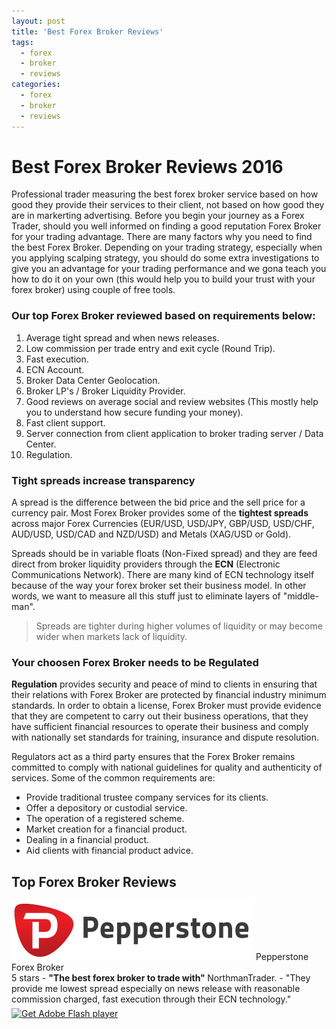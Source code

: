 ```yaml
---
layout: post
title: 'Best Forex Broker Reviews'
tags:
  - forex
  - broker
  - reviews
categories:
  - forex
  - broker
  - reviews
---
```

# Best Forex Broker Reviews 2016

Professional trader measuring the best forex broker service based on how good they provide their services to their client, not based on how good they are in markerting advertising. Before you begin your journey as a Forex Trader, should you well informed on finding a good reputation Forex Broker for your trading advantage. There are many factors why you need to find the best Forex Broker. Depending on your trading strategy, especially when you applying scalping strategy, you should do some extra investigations to give you an advantage for your trading performance and we gona teach you how to do it on your own (this would help you to build your trust with your forex broker) using couple of free tools.

### Our top Forex Broker reviewed based on requirements below:

1. Average tight spread and when news releases.
2. Low commission per trade entry and exit cycle (Round Trip).
3. Fast execution.
4. ECN Account.
5. Broker Data Center Geolocation.
6. Broker LP's / Broker Liquidity Provider.
7. Good reviews on average social and review websites (This mostly help you to understand how secure funding your money).
8. Fast client support.
9. Server connection from client application to broker trading server / Data Center.
10. Regulation.

### Tight spreads increase transparency

A spread is the difference between the bid price and the sell price for a currency pair. Most Forex Broker provides some of the **tightest spreads** across major Forex Currencies (EUR/USD, USD/JPY, GBP/USD, USD/CHF, AUD/USD, USD/CAD and NZD/USD) and Metals (XAG/USD or Gold).

Spreads should be in variable floats (Non-Fixed spread) and they are feed direct from broker liquidity providers through the **ECN** (Electronic Communications Network). There are many kind of ECN technology itself because of the way your forex broker set their business model. In other words, we want to measure all this stuff just to eliminate layers of "middle-man".

> Spreads are tighter during higher volumes of liquidity or may become wider when markets lack of liquidity.

### Your choosen Forex Broker needs to be Regulated

**Regulation** provides security and peace of mind to clients in ensuring that their relations with Forex Broker are protected by financial industry minimum standards. In order to obtain a license, Forex Broker must provide evidence that they are competent to carry out their business operations, that they have sufficient financial resources to operate their business and comply with nationally set standards for training, insurance and dispute resolution.

Regulators act as a third party ensures that the Forex Broker remains committed to comply with national guidelines for quality and authenticity of services. Some of the common requirements are:

- Provide traditional trustee company services for its clients.
- Offer a depository or custodial service.
- The operation of a registered scheme.
- Market creation for a financial product.
- Dealing in a financial product.
- Aid clients with financial product advice.

## Top Forex Broker Reviews

<div itemscope itemtype="http://schema.org/Review">
  <div itemprop="itemReviewed" itemscope itemtype="https://schema.org/FinancialProduct">
    <img itemprop="image" src="/static/img/broker-logo/pepperstone.jpg" alt="Trade with top tier banks and institutionals"/>
    <span itemprop="name">Pepperstone Forex Broker</span>
  </div>
  <span itemprop="reviewRating" itemscope itemtype="http://schema.org/Rating">
    <span itemprop="ratingValue">5</span>
  </span> stars -
  <b>"<span itemprop="name">The best forex broker to trade with</span>" </b>
  <span itemprop="author" itemscope itemtype="http://schema.org/Person">
    <span itemprop="name">NorthmanTrader.</span>
  </span>
  <span itemprop="reviewBody">- "They provide me lowest spread especially on news release with reasonable commission charged, fast execution through their ECN technology."</span>
  <div itemprop="publisher" itemscope itemtype="http://schema.org/Organization">
    <meta itemprop="name" content="www.GravTrade.com">
  </div>
</div>


<object align="middle" classid="clsid:d27cdb6e-ae6d-11cf-96b8-444553540000" height="90" id="728x90" width="728">
<param name="movie" value="728x90.swf">
<param name="quality" value="high">
<param name="bgcolor" value="#ffffff">
<param name="play" value="true">
<param name="loop" value="true">
<param name="wmode" value="window">
<param name="scale" value="showall">
<param name="menu" value="true">
<param name="devicefont" value="false">
<param name="salign" value="">
<param name="allowScriptAccess" value="sameDomain">
<param name="flashvars" value="clickTAG=http://YOUR-IB-LINK"><!--[if !IE]>-->
<object data="728x90.swf" height="90" type="application/x-shockwave-flash" width="728">
<param name="movie" value="728x90.swf">
<param name="quality" value="high">
<param name="bgcolor" value="#ffffff">
<param name="play" value="true">
<param name="loop" value="true">
<param name="wmode" value="window">
<param name="scale" value="showall">
<param name="menu" value="true">
<param name="devicefont" value="false">
<param name="salign" value="">
<param name="allowScriptAccess" value="sameDomain">
<param name="flashvars" value="clickTAG=http://YOUR-IB-LINK"><!--<![endif]--><a href="https://www.adobe.com/go/getflash"><img alt="Get Adobe Flash player" src="https://www.adobe.com/images/shared/download_buttons/get_flash_player.gif">
</a> <!--[if !IE]>--></object><!--<![endif]--></object>
